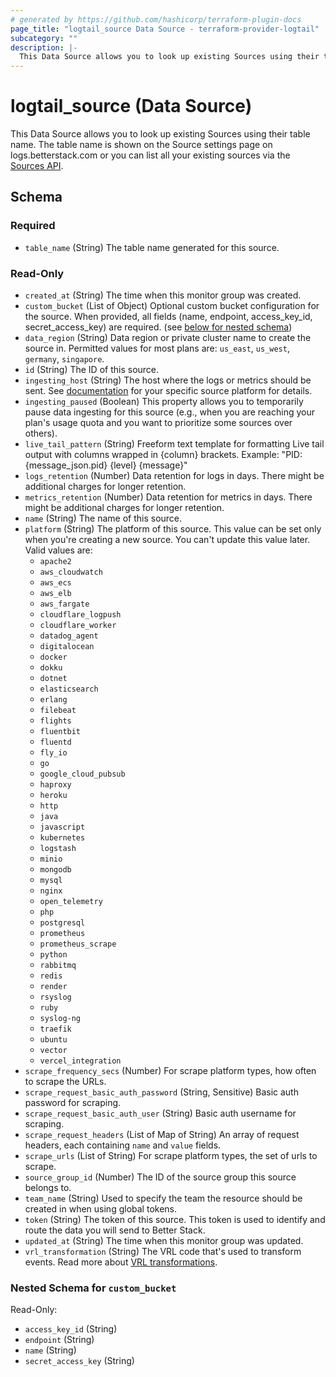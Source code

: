```yaml
---
# generated by https://github.com/hashicorp/terraform-plugin-docs
page_title: "logtail_source Data Source - terraform-provider-logtail"
subcategory: ""
description: |-
  This Data Source allows you to look up existing Sources using their table name. The table name is shown on the Source settings page on logs.betterstack.com or you can list all your existing sources via the Sources API https://betterstack.com/docs/logs/api/list-all-existing-sources/.
---
```


# logtail_source (Data Source)

This Data Source allows you to look up existing Sources using their table name. The table name is shown on the Source settings page on logs.betterstack.com or you can list all your existing sources via the [Sources API](https://betterstack.com/docs/logs/api/list-all-existing-sources/).



<!-- schema generated by tfplugindocs -->
## Schema

### Required

- `table_name` (String) The table name generated for this source.

### Read-Only

- `created_at` (String) The time when this monitor group was created.
- `custom_bucket` (List of Object) Optional custom bucket configuration for the source. When provided, all fields (name, endpoint, access_key_id, secret_access_key) are required. (see [below for nested schema](#nestedatt--custom_bucket))
- `data_region` (String) Data region or private cluster name to create the source in. Permitted values for most plans are: `us_east`, `us_west`, `germany`, `singapore`.
- `id` (String) The ID of this source.
- `ingesting_host` (String) The host where the logs or metrics should be sent. See [documentation](https://betterstack.com/docs/logs/start/) for your specific source platform for details.
- `ingesting_paused` (Boolean) This property allows you to temporarily pause data ingesting for this source (e.g., when you are reaching your plan's usage quota and you want to prioritize some sources over others).
- `live_tail_pattern` (String) Freeform text template for formatting Live tail output with columns wrapped in {column} brackets. Example: "PID: {message_json.pid} {level} {message}"
- `logs_retention` (Number) Data retention for logs in days. There might be additional charges for longer retention.
- `metrics_retention` (Number) Data retention for metrics in days. There might be additional charges for longer retention.
- `name` (String) The name of this source.
- `platform` (String) The platform of this source. This value can be set only when you're creating a new source. You can't update this value later. Valid values are:
    - `apache2`
    - `aws_cloudwatch`
    - `aws_ecs`
    - `aws_elb`
    - `aws_fargate`
    - `cloudflare_logpush`
    - `cloudflare_worker`
    - `datadog_agent`
    - `digitalocean`
    - `docker`
    - `dokku`
    - `dotnet`
    - `elasticsearch`
    - `erlang`
    - `filebeat`
    - `flights`
    - `fluentbit`
    - `fluentd`
    - `fly_io`
    - `go`
    - `google_cloud_pubsub`
    - `haproxy`
    - `heroku`
    - `http`
    - `java`
    - `javascript`
    - `kubernetes`
    - `logstash`
    - `minio`
    - `mongodb`
    - `mysql`
    - `nginx`
    - `open_telemetry`
    - `php`
    - `postgresql`
    - `prometheus`
    - `prometheus_scrape`
    - `python`
    - `rabbitmq`
    - `redis`
    - `render`
    - `rsyslog`
    - `ruby`
    - `syslog-ng`
    - `traefik`
    - `ubuntu`
    - `vector`
    - `vercel_integration`
- `scrape_frequency_secs` (Number) For scrape platform types, how often to scrape the URLs.
- `scrape_request_basic_auth_password` (String, Sensitive) Basic auth password for scraping.
- `scrape_request_basic_auth_user` (String) Basic auth username for scraping.
- `scrape_request_headers` (List of Map of String) An array of request headers, each containing `name` and `value` fields.
- `scrape_urls` (List of String) For scrape platform types, the set of urls to scrape.
- `source_group_id` (Number) The ID of the source group this source belongs to.
- `team_name` (String) Used to specify the team the resource should be created in when using global tokens.
- `token` (String) The token of this source. This token is used to identify and route the data you will send to Better Stack.
- `updated_at` (String) The time when this monitor group was updated.
- `vrl_transformation` (String) The VRL code that's used to transform events. Read more about [VRL transformations](https://betterstack.com/docs/logs/using-logtail/transforming-ingested-data/logs-vrl/).

<a id="nestedatt--custom_bucket"></a>
### Nested Schema for `custom_bucket`

Read-Only:

- `access_key_id` (String)
- `endpoint` (String)
- `name` (String)
- `secret_access_key` (String)
